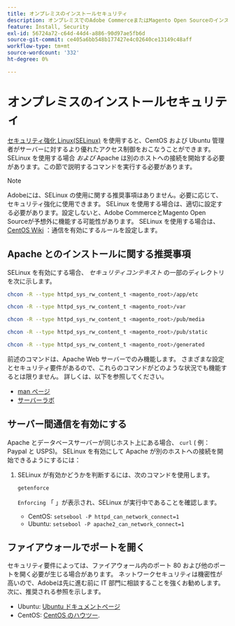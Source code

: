 ```yaml
---
title: オンプレミスのインストールセキュリティ
description: オンプレミスでのAdobe CommerceまたはMagento Open Sourceのインストールのセキュリティ姿勢を改善する方法について説明します。
feature: Install, Security
exl-id: 56724a72-c64d-44d4-a886-90d97ae5fb6d
source-git-commit: ce405a6bb548b177427e4c02640ce13149c48aff
workflow-type: tm+mt
source-wordcount: '332'
ht-degree: 0%

---
```


# オンプレミスのインストールセキュリティ

[セキュリティ強化 Linux(SELinux)](https://selinuxproject.org/page/Main_Page) を使用すると、CentOS および Ubuntu 管理者がサーバーに対するより優れたアクセス制御をおこなうことができます。 SELinux を使用する場合 *および* Apache は別のホストへの接続を開始する必要があります。この節で説明するコマンドを実行する必要があります。

>[!NOTE]
>
>Adobeには、SELinux の使用に関する推奨事項はありません。必要に応じて、セキュリティ強化に使用できます。 SELinux を使用する場合は、適切に設定する必要があります。設定しないと、Adobe CommerceとMagento Open Sourceが予想外に機能する可能性があります。 SELinux を使用する場合は、 [CentOS Wiki](https://wiki.centos.org/HowTos/SELinux) ：通信を有効にするルールを設定します。

## Apache とのインストールに関する推奨事項

SELinux を有効にする場合、 *セキュリティコンテキスト* の一部のディレクトリを次に示します。

```bash
chcon -R --type httpd_sys_rw_content_t <magento_root>/app/etc
```

```bash
chcon -R --type httpd_sys_rw_content_t <magento_root>/var
```

```bash
chcon -R --type httpd_sys_rw_content_t <magento_root>/pub/media
```

```bash
chcon -R --type httpd_sys_rw_content_t <magento_root>/pub/static
```

```bash
chcon -R --type httpd_sys_rw_content_t <magento_root>/generated
```

前述のコマンドは、Apache Web サーバーでのみ機能します。 さまざまな設定とセキュリティ要件があるので、これらのコマンドがどのような状況でも機能するとは限りません。 詳しくは、以下を参照してください。

* [man ページ](https://linux.die.net/man/8/httpd_selinux)
* [サーバーラボ](https://www.serverlab.ca/tutorials/linux/web-servers-linux/configuring-selinux-policies-for-apache-web-servers/)

## サーバー間通信を有効にする

Apache とデータベースサーバーが同じホスト上にある場合、 `curl` ( 例： Paypal と USPS)。
SELinux を有効にして Apache が別のホストへの接続を開始できるようにするには：

1. SELinux が有効かどうかを判断するには、次のコマンドを使用します。

   ```bash
   getenforce
   ```

   `Enforcing` 「 」が表示され、SELinux が実行中であることを確認します。

   * CentOS: `setsebool -P httpd_can_network_connect=1`
   * Ubuntu: `setsebool -P apache2_can_network_connect=1`

## ファイアウォールでポートを開く

セキュリティ要件によっては、ファイアウォール内のポート 80 および他のポートを開く必要が生じる場合があります。 ネットワークセキュリティは機密性が高いので、Adobeは先に進む前に IT 部門に相談することを強くお勧めします。 次に、推奨される参照を示します。

* Ubuntu: [Ubuntu ドキュメントページ](https://help.ubuntu.com/community/IptablesHowTo)
* CentOS: [CentOS のハウツー](https://wiki.centos.org/HowTos/Network/IPTables).
